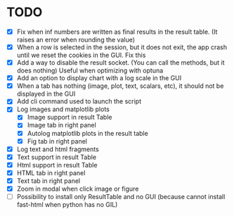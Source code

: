 # TODO
- [X] Fix when inf numbers are written as final results in the result table. (It raises an error when rounding the value)
- [X] When a row is selected in the session, but it does not exit, the app crash until we reset the cookies in the GUI. Fix this
- [X] Add a way to disable the result socket. (You can call the methods, but it does nothing) Useful when optimizing with optuna
- [X] Add an option to display chart with a log scale in the GUI
- [X] When a tab has nothing (image, plot, text, scalars, etc), it should not be displayed in the GUI
- [X] Add cli command used to launch the script
- [X] Log images and matplotlib plots
  - [X] Image support in result Table
  - [X] Image tab in right panel
  - [X] Autolog matplotlib plots in the result table
  - [X] Fig tab in right panel
- [X] Log text and html fragments
 - [X] Text support in result Table
 - [X] Html support in result Table
 - [X] HTML tab in right panel
 - [X] Text tab in right panel
- [X] Zoom in modal when click image or figure
- [ ] Possibility to install only ResultTable and no GUI (because cannot install fast-html when python has no GIL)